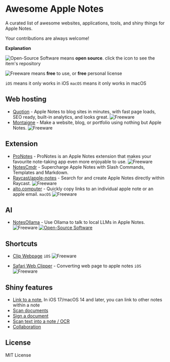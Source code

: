 # Awesome Apple Notes

A curated list of awesome websites, applications, tools, and shiny things for Apple Notes.

Your contributions are always welcome!

**Explanation**

![Open-Source Software][OSS Icon] means **open source**. click the icon to see the item's repository

![Freeware][Freeware Icon] means **free** to use, or **free** personal license

`iOS` means it only works in iOS
`macOS` means it only works in macOS

## Web hosting

- [Quotion](https://quotion.co/) - Apple Notes to blog sites in minutes, with fast page loads, SEO ready, built-in analytics, and looks great. ![Freeware][Freeware Icon]
- [Montaigne](https://montaigne.io/) - Make a website, blog, or portfolio using nothing but Apple Notes. ![Freeware][Freeware Icon]

## Extension

- [ProNotes](https://www.pronotes.app) - ProNotes is an Apple Notes extension that makes your favourite note-taking app even more enjoyable to use. ![Freeware][Freeware Icon]
- [NotesCmdr](https://smallest.app/notescmdr/) - Supercharge Apple Notes with Slash Commands, Templates and Markdown.
- [Raycast/apple-notes](https://www.raycast.com/raycast/apple-notes) - Search for and create Apple Notes directly within Raycast. ![Freeware][Freeware Icon]
- [alto.computer](https://apps.apple.com/us/app/alto-computer/id6480425094?mt=12) - Quickly copy links to an individual apple note or an apple email. `macOS` ![Freeware][Freeware Icon]

## AI

- [NotesOllama](https://smallest.app/notesollama/) - Use Ollama to talk to local LLMs in Apple Notes. ![Freeware][Freeware Icon] [![Open-Source Software][OSS Icon]](https://github.com/andersrex/notesollama)

## Shortcuts

- [Clip Webpage](https://www.icloud.com/shortcuts/2da7ad7272584e3d8ee26a9f5a47b5a7) `iOS` ![Freeware][Freeware Icon]

- [Safari Web Clipper](https://www.icloud.com/shortcuts/2630fd01fc1346839ddb8b5ca5df2d24) - Converting web page to apple notes `iOS` ![Freeware][Freeware Icon]

## Shiny features

- [Link to a note](https://support.apple.com/en-us/118442#:~:text=to%20your%20notes.-,Link%20to%20a%20note,-In%20iOS%2017), In iOS 17/macOS 14 and later, you can link to other notes within a note
- [Scan documents](https://support.apple.com/en-us/108963#:~:text=iPhone%20or%20iPad.-,Scan%20a%20document,-Open%20Notes%20and)
- [Sign a document](https://support.apple.com/en-us/108963#:~:text=your%20Mac.-,Sign%20a%20document,-Open%20Notes%2C%20then)
- [Scan text into a note / OCR](https://support.apple.com/guide/iphone/scan-text-and-documents-iph653f28965/ios)
- [Collaboration](https://support.apple.com/guide/iphone/share-and-collaborate-iphe4d04f674/ios)

[OSS Icon]: https://jaywcjlove.github.io/sb/ico/min-oss.svg "Open Source Software"
[Freeware Icon]: https://jaywcjlove.github.io/sb/ico/min-free.svg "Freeware"

## License

MIT License
